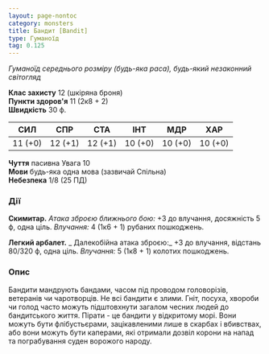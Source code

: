```yaml
---
layout: page-nontoc
category: monsters
title: Бандит [Bandit]
type: Гуманоїд
tag: 0.125
---
```


_Гуманоїд середнього розміру (будь-яка раса), будь-який незаконний світогляд_  

**Клас захисту** 12 (шкіряна броня)    
**Пункти здоров'я** 11 (2к8 + 2)    
**Швидкість** 30 ф.  

| СИЛ     | СПР     | СТА     | ІНТ     | МДР     | ХАР     |
| ------- | ------- | ------- | ------- | ------- | ------- |
| 11 (+0) | 12 (+1) | 12 (+1) | 10 (+0) | 10 (+0) | 10 (+0) |

**Чуття** пасивна Увага 10    
**Мови** будь-яка одна мова (зазвичай Спільна)    
**Небезпека** 1/8 (25 ПД)  

### Дії
**Скимитар.** _Атака зброєю ближнього бою:_ +3 до влучання, досяжність 5 ф, одна ціль. *Влучання:* 4 (1к6 + 1) рубаних пошкоджень.    

**Легкий арбалет.** _ Далекобійна атака зброєю:_ +3 до влучання, відстань 80/320 ф, одна ціль. _Влучання:_ 5 (1к8 + 1) колотих пошкоджень.  

### Опис
Бандити мандрують бандами, часом під проводом головорізів, ветеранів чи чаротворців. Не всі бандити є злими. Гніт, посуха, хвороби чи голод часто можуть підштовхнути загалом чесних людей до бандитського життя. Пірати - це бандити у відкритому морі. Вони можуть бути флібустьєрами, зацікавленими лише в скарбах і вбивствах, або вони можуть бути каперами, які отримали дозвіл корони на напад та пограбування суден ворожого народу. 
